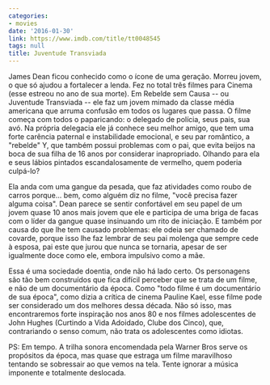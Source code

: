 ```yaml
---
categories:
- movies
date: '2016-01-30'
link: https://www.imdb.com/title/tt0048545
tags: null
title: Juventude Transviada
---
```


James Dean ficou conhecido como o ícone de uma geração. Morreu jovem, o que só ajudou a fortalecer a lenda. Fez no total três filmes para Cinema (esse estreou no ano de sua morte). Em Rebelde sem Causa -- ou Juventude Transviada -- ele faz um jovem mimado da classe média americana que arruma confusão em todos os lugares que passa. O filme começa com todos o paparicando: o delegado de polícia, seus pais, sua avó. Na própria delegacia ele já conhece seu melhor amigo, que tem uma forte carência paternal e instabilidade emocional, e seu par romântico, a "rebelde" Y, que também possui problemas com o pai, que evita beijos na boca de sua filha de 16 anos por considerar inapropriado. Olhando para ela e seus lábios pintados escandalosamente de vermelho, quem poderia culpá-lo?

Ela anda com uma gangue da pesada, que faz atividades como roubo de carros porque... bem, como alguém diz no filme, "você precisa fazer alguma coisa". Dean parece se sentir confortável em seu papel de um jovem quase 10 anos mais jovem que ele e participa de uma briga de facas com o líder da gangue quase insinuando um rito de iniciação. E também por causa do que lhe tem causado problemas: ele odeia ser chamado de covarde, porque isso lhe faz lembrar de seu pai molenga que sempre cede à esposa, pai este que jurou que nunca se tornaria, apesar de ser igualmente doce como ele, embora impulsivo como a mãe.

Essa é uma sociedade doentia, onde não há lado certo. Os personagens são tão bem construídos que fica difícil perceber que se trata de um filme, e não de um documentário da época. Como "todo filme é um documentário de sua época", como dizia a crítica de cinema Pauline Kael, esse filme pode ser considerado um dos melhores dessa década. Não só isso, mas encontraremos forte inspiração nos anos 80 e nos filmes adolescentes de John Hughes (Curtindo a Vida Adoidado, Clube dos Cinco), que, contrariando o senso comum, não trata os adolescentes como idiotas.

PS: Em tempo. A trilha sonora encomendada pela Warner Bros serve os propósitos da época, mas quase que estraga um filme maravilhoso tentando se sobressair ao que vemos na tela. Tente ignorar a música imponente e totalmente deslocada.
